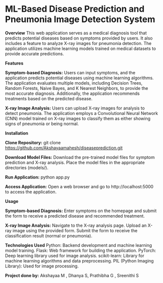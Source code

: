 # ML-Based Disease Prediction and Pneumonia Image Detection System

**Overview**
This web application serves as a medical diagnosis tool that predicts potential diseases based on symptoms provided by users. It also includes a feature to analyze X-ray images for pneumonia detection. The application utilizes machine learning models trained on medical datasets to provide accurate predictions.

**Features**

**Symptom-based Diagnosis:**
Users can input symptoms, and the application predicts potential diseases using machine learning algorithms.
The application evaluates multiple models, including Decision Trees, Random Forests, Naive Bayes, and K Nearest Neighbors, to provide the most accurate diagnosis.
Additionally, the application recommends treatments based on the predicted disease.

**X-ray Image Analysis:**
Users can upload X-ray images for analysis to detect pneumonia.
The application employs a Convolutional Neural Network (CNN) model trained on X-ray images to classify them as either showing signs of pneumonia or being normal.

**Installation**

**Clone Repository:**
git clone https://github.com/Akshayaamahesh/diseaseprediction.git

**Download Model Files:**
Download the pre-trained model files for symptom prediction and X-ray analysis.
Place the model files in the appropriate directories (models/).

**Run Application:**
python app.py

**Access Application:**
Open a web browser and go to http://localhost:5000 to access the application.

**Usage**

**Symptom-based Diagnosis:**
Enter symptoms on the homepage and submit the form to receive a predicted disease and recommended treatment.

**X-ray Image Analysis:**
Navigate to the X-ray analysis page.
Upload an X-ray image using the provided form.
Submit the form to receive the classification result (normal or pneumonia).

**Technologies Used**
Python: Backend development and machine learning model training.
Flask: Web framework for building the application.
PyTorch: Deep learning library used for image analysis.
scikit-learn: Library for machine learning algorithms and data preprocessing.
PIL (Python Imaging Library): Used for image processing.

**Project done by:**
Akshayaa M , Dhanya S, Prathibha G , Sreenithi S
